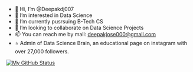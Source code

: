 - 👋 Hi, I’m @Deepakdj007
- 👀 I’m interested in Data Science
- 🌱 I’m currently pusrsuing B-Tech CS
- 💞️ I’m looking to collaborate on Data Science Projects
- 📫 You can reach me by mail: deepakjose000@gmail.com
- ⭐ Admin of Data Science Brain, an educational page on instagram with over 27,000 followers.

[![My GitHub Status](https://github-readme-stats.vercel.app/api?username=Deepakdj007)](https://github.com/anuraghazra/github-readme-stats)

<!---
Deepakdj007/Deepakdj007 is a ✨ special ✨ repository because its `README.md` (this file) appears on your GitHub profile.
You can click the Preview link to take a look at your changes.
--->
